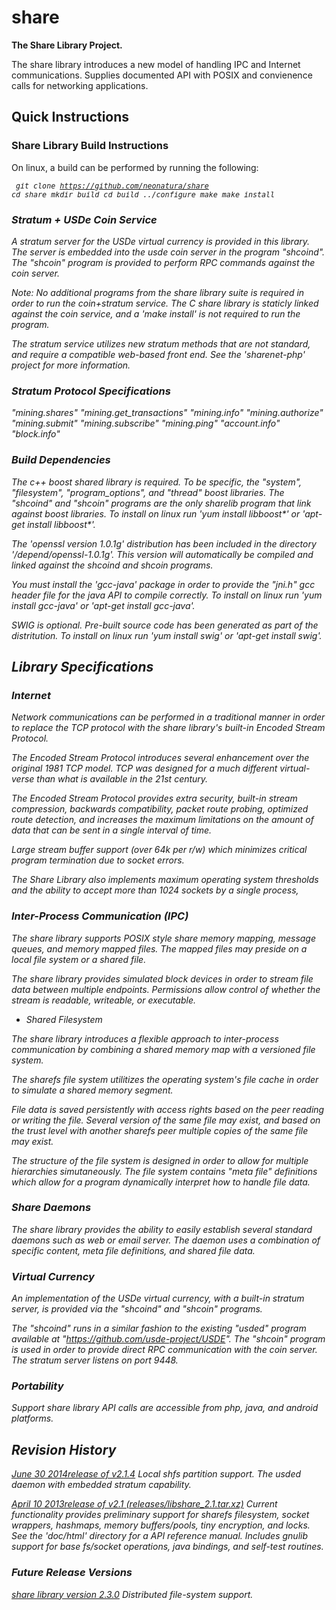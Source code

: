 share
====

<b>The Share Library Project.</b>

The share library introduces a new model of handling IPC and Internet communications. Supplies documented API with POSIX and convienence calls for networking applications.

<h2>Quick Instructions</h2>

<h3>Share Library Build Instructions</h3>

On linux, a build can be performed by running the following:
<i><small><pre>
  git clone https://github.com/neonatura/share
  cd share
  mkdir build
  cd build
  ../configure
  make
  make install
</pre></small><i>


<h3>Stratum + USDe Coin Service</h3>
A stratum server for the USDe virtual currency is provided in this library. The server is embedded into the usde coin server in the program "shcoind". The "shcoin" program is provided to perform RPC commands against the coin server.

Note: No additional programs from the share library suite is required in order to run the coin+stratum service. The C share library is staticly linked against the coin service, and a 'make install' is not required to run the program.

The stratum service utilizes new stratum methods that are not standard, and require a compatible web-based front end. See the 'sharenet-php' project for more information.


<h3>Stratum Protocol Specifications</h3>
"mining.shares"
"mining.get_transactions"
"mining.info"
"mining.authorize"
"mining.submit"
"mining.subscribe"
"mining.ping"
"account.info"
"block.info"

<h3>Build Dependencies</h3>

The c++ boost shared library is required.  To be specific, the "system", "filesystem", "program_options", and "thread" boost libraries. The "shcoind" and "shcoin" programs are the only sharelib program that link against boost libraries.
To install on linux run 'yum install libboost*' or 'apt-get install libboost*'.

The 'openssl version 1.0.1g' distribution has been included in the directory '/depend/openssl-1.0.1g'. This version will automatically be compiled and linked against the shcoind and shcoin programs.

You must install the 'gcc-java' package in order to provide the "jni.h" gcc header file for the java API to compile correctly.
To install on linux run 'yum install gcc-java' or 'apt-get install gcc-java'.

SWIG is optional. Pre-built source code has been generated as part of the distritution. 
To install on linux run 'yum install swig' or 'apt-get install swig'.


<h2>Library Specifications</h2> 

<h3>Internet </h3>

Network communications can be performed in a traditional manner in order to replace the TCP protocol with the share library's built-in Encoded Stream Protocol.

The Encoded Stream Protocol introduces several enhancement over the original 1981 TCP model. TCP was designed for a much different virtual-verse than what is available in the 21st century.

The Encoded Stream Protocol provides extra security, built-in stream compression, backwards compatibility, packet route probing, optimized route detection, and increases the maximum limitations on the amount of data that can be sent in a single interval of time.

Large stream buffer support (over 64k per r/w) which minimizes critical program termination due to socket errors.

The Share Library also implements maximum operating system thresholds and the ability to accept more than 1024 sockets by a single process, 

<h3>Inter-Process Communication (IPC)</h3>

The share library supports POSIX style share memory mapping, message queues, and memory mapped files. The mapped files may preside on a local file system or a shared file.

The share library provides simulated block devices in order to stream file data between multiple endpoints. Permissions allow control of whether the stream is readable, writeable, or executable. 

- Shared Filesystem

The share library introduces a flexible approach to inter-process communication by combining a shared memory map with a versioned file system.

The sharefs file system utilitizes the operating system's file cache in order to simulate a shared memory segment. 

File data is saved persistently with access rights based on the peer reading or writing the file. Several version of the same file may exist, and based on the trust level with another sharefs peer multiple copies of the same file may exist.

The structure of the file system is designed in order to allow for multiple hierarchies simutaneously. The file system contains "meta file" definitions which allow for a program dynamically interpret how to handle file data. 

<h3>Share Daemons</h3>

The share library provides the ability to easily establish several standard daemons such as web or email server. The daemon uses a combination of specific content, meta file definitions, and shared file data.

<h3>Virtual Currency</h3>
An implementation of the USDe virtual currency, with a built-in stratum server, is provided via the "shcoind" and "shcoin" programs.

The "shcoind" runs in a similar fashion to the existing "usded" program available at "https://github.com/usde-project/USDE". The "shcoin" program is used in order to provide direct RPC communication with the coin server. The stratum server listens on port 9448.


<h3>Portability</h3>

Support share library API calls are accessible from php, java, and android platforms. 


<h2>Revision History</h2>

<u>June 30 2014release of v2.1.4</u>
Local shfs partition support.
The usded daemon with embedded stratum capability.

<u>April 10 2013release of v2.1 (releases/libshare_2.1.tar.xz)</u>
Current functionality provides preliminary support for sharefs filesystem, socket wrappers, hashmaps, memory buffers/pools, tiny encryption, and locks. See the 'doc/html' directory for a API reference manual. Includes gnulib support for base fs/socket operations, java bindings, and self-test routines.  

<h3>Future Release Versions</h3>

<u>share library version 2.3.0</u>
Distributed file-system support.
